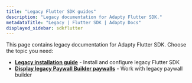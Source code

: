 ```yaml
---
title: "Legacy Flutter SDK guides"
description: "Legacy documentation for Adapty Flutter SDK."
metadataTitle: "Legacy | Flutter SDK | Adapty Docs"
displayed_sidebar: sdkflutter
---
```


This page contains legacy documentation for Adapty Flutter SDK. Choose the topic you need:

- **[Legacy installation guide](flutter-legacy-install)** - Install and configure legacy Flutter SDK
- **[Display legacy Paywall Builder paywalls](flutter-display-legacy-pb-paywalls)** - Work with legacy paywall builder 